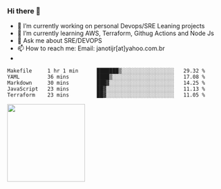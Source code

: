 ### Hi there 👋


- 🔭 I’m currently working on personal Devops/SRE Leaning projects
- 🌱 I’m currently learning AWS, Terraform, Githug Actions and Node Js
- 💬 Ask me about SRE/DEVOPS
- 📫 How to reach me: Email: janotijr[at]yahoo.com.br
- 
<!--START_SECTION:waka-->
```text
Makefile     1 hr 1 min      ███████▒░░░░░░░░░░░░░░░░░   29.32 % 
YAML         36 mins         ████▒░░░░░░░░░░░░░░░░░░░░   17.08 % 
Markdown     30 mins         ███▓░░░░░░░░░░░░░░░░░░░░░   14.25 % 
JavaScript   23 mins         ██▓░░░░░░░░░░░░░░░░░░░░░░   11.13 % 
Terraform    23 mins         ██▓░░░░░░░░░░░░░░░░░░░░░░   11.05 % 
```
<!--END_SECTION:waka-->

<img height="180em" src="https://github-readme-stats.vercel.app/api?username=janoti&show_icons=true&hide_border=true&&count_private=true&include_all_commits=true" />
